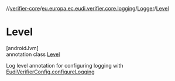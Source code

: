 //[verifier-core](../../../../index.md)/[eu.europa.ec.eudi.verifier.core.logging](../../index.md)/[Logger](../index.md)/[Level](index.md)

# Level

[androidJvm]\
annotation class [Level](index.md)

Log level annotation for configuring logging with [EudiVerifierConfig.configureLogging](../../../eu.europa.ec.eudi.verifier.core/-eudi-verifier-config/configure-logging.md)
